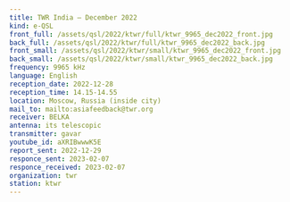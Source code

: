 ```yaml
---
title: TWR India — December 2022
kind: e-QSL
front_full: /assets/qsl/2022/ktwr/full/ktwr_9965_dec2022_front.jpg
back_full: /assets/qsl/2022/ktwr/full/ktwr_9965_dec2022_back.jpg
front_small: /assets/qsl/2022/ktwr/small/ktwr_9965_dec2022_front.jpg
back_small: /assets/qsl/2022/ktwr/small/ktwr_9965_dec2022_back.jpg
frequency: 9965 kHz
language: English
reception_date: 2022-12-28
reception_time: 14.15-14.55
location: Moscow, Russia (inside city)
mail_to: mailto:asiafeedback@twr.org
receiver: BELKA
antenna: its telescopic
transmitter: gavar
youtube_id: aXRIBwwwK5E
report_sent: 2022-12-29
responce_sent: 2023-02-07
responce_received: 2023-02-07
organization: twr
station: ktwr
---
```

